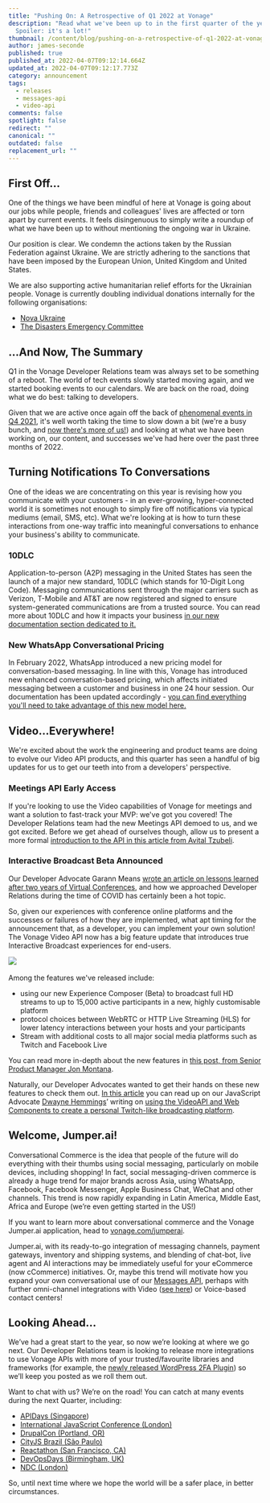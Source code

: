 ```yaml
---
title: "Pushing On: A Retrospective of Q1 2022 at Vonage"
description: "Read what we've been up to in the first quarter of the year.
  Spoiler: it's a lot!"
thumbnail: /content/blog/pushing-on-a-retrospective-of-q1-2022-at-vonage/quaterly-releases_q1.png
author: james-seconde
published: true
published_at: 2022-04-07T09:12:14.664Z
updated_at: 2022-04-07T09:12:17.773Z
category: announcement
tags:
  - releases
  - messages-api
  - video-api
comments: false
spotlight: false
redirect: ""
canonical: ""
outdated: false
replacement_url: ""
---
```

## First Off...

One of the things we have been mindful of here at Vonage is going about our jobs while people, friends and colleagues' lives are affected or torn apart by current events. It feels disingenuous to simply write a roundup of what we have been up to without mentioning the ongoing war in Ukraine.

Our position is clear. We condemn the actions taken by the Russian Federation against Ukraine. We are strictly adhering to the sanctions that have been imposed by the European Union, United Kingdom and United States.

We are also supporting active humanitarian relief efforts for the Ukrainian people. Vonage is currently doubling individual donations internally for the following organisations:

* [Nova Ukraine](https://novaukraine.org/)
* [The Disasters Emergency Committee](https://www.dec.org.uk/)

## ...And Now, The Summary

Q1 in the Vonage Developer Relations team was always set to be something of a reboot. The world of tech events slowly started moving again, and we started booking events to our calendars. We are back on the road, doing what we do best: talking to developers.

Given that we are active once again off the back of [phenomenal events in Q4 2021](https://www.ericsson.com/en/press-releases/2021/11/ericsson-to-acquire-vonage-for-usd-6.2-billion-to-spearhead-the-creation-of-a-global-network-and-communication-platform-for-open-innovation), it's well worth taking the time to slow down a bit (we're a busy bunch, and [now there's more of us!](https://learn.vonage.com/blog/2022/03/23/zachary-powell-joins-the-developer-relations-team/)) and looking at what we have been working on, our content, and successes we've had here over the past three months of 2022.

## Turning Notifications To Conversations

One of the ideas we are concentrating on this year is revising how you communicate with your customers - in an ever-growing, hyper-connected world it is sometimes not enough to simply fire off notifications via typical mediums (email, SMS, etc). What we're looking at is how to turn these interactions from one-way traffic into meaningful conversations to enhance your business's ability to communicate.

### 10DLC

Application-to-person (A2P) messaging in the United States has seen the launch of a major new standard, 10DLC (which stands for 10-Digit Long Code). Messaging communications sent through the major carriers such as Verizon, T-Mobile and AT&T are now registered and signed to ensure system-generated communications are from a trusted source. You can read more about 10DLC and how it impacts your business [in our new documentation section dedicated to it.](https://developer.vonage.com/messages/10-dlc/overview)

### New WhatsApp Conversational Pricing

In February 2022, WhatsApp introduced a new pricing model for conversation-based messaging. In line with this, Vonage has introduced new enhanced conversation-based pricing, which affects initiated messaging between a customer and business in one 24 hour session. Our documentation has been updated accordingly - [you can find everything you'll need to take advantage of this new model here.](https://developer.vonage.com/messages/concepts/whatsapp)

## Video...Everywhere!

We're excited about the work the engineering and product teams are doing to evolve our Video API products, and this quarter has seen a handful of big updates for us to get our teeth into from a developers' perspective.

### Meetings API Early Access

If you're looking to use the Video capabilities of Vonage for meetings and want a solution to fast-track your MVP: we've got you covered! The Developer Relations team had the new Meetings API demoed to us, and we got excited. Before we get ahead of ourselves though, allow us to present a more formal [introduction to the API in this article from Avital Tzubeli](https://developer.vonage.com/blog/22/03/29/introducing-the-meetings-api).

### Interactive Broadcast Beta Announced

Our Developer Advocate Garann Means [wrote an article on lessons learned after two years of Virtual Conferences](https://learn.vonage.com/blog/2022/03/14/lessons-learned-after-two-years-of-virtual-tech-conferences/), and how we approached Developer Relations during the time of COVID has certainly been a hot topic.

So, given our experiences with conference online platforms and the successes or failures of how they are implemented, what apt timing for the announcement that, as a developer, you can implement your own solution! The Vonage Video API now has a big feature update that introduces true Interactive Broadcast experiences for end-users.

​​![](https://lh6.googleusercontent.com/XaFP6tqooZNPd7SSo5VRYdVbigZROqjFeRyEfMabD2E3TiCISA4_Vmzdh1x4h6YXCAUYZTUn2iswcOxv-VDGSwcRPf-SdBsISUZ1lwwiBEK_apIfmau0LtLt1bbqDBOSgMqNBRFV)

Among the features we've released include:

* using our new Experience Composer (Beta) to broadcast full HD streams to up to 15,000 active participants in a new, highly customisable platform
* protocol choices between WebRTC or HTTP Live Streaming (HLS) for lower latency interactions between your hosts and your participants
* Stream with additional costs to all major social media platforms such as Twitch and Facebook Live

You can read more in-depth about the new features in [this post, from Senior Product Manager Jon Montana](https://learn.vonage.com/blog/2021/05/11/video-api-better-interactive-broadcasts-and-recordings/#).

Naturally, our Developer Advocates wanted to get their hands on these new features to check them out. [In this article](https://learn.vonage.com/blog/2021/12/15/create-a-personal-twitch-with-vonage-video-api-and-web-components/) you can read up on our JavaScript Advocate [Dwayne Hemmings](https://twitter.com/lifelongdev)’ writing on [using the VideoAPI and Web Components to create a personal Twitch-like broadcasting platform](https://learn.vonage.com/blog/2021/12/15/create-a-personal-twitch-with-vonage-video-api-and-web-components/).

## Welcome, Jumper.ai!

Conversational Commerce is the idea that people of the future will do everything with their thumbs using social messaging, particularly on mobile devices, including shopping! In fact, social messaging-driven commerce is already a huge trend for major brands across Asia, using WhatsApp, Facebook, Facebook Messenger, Apple Business Chat, WeChat and other channels. This trend is now rapidly expanding in Latin America, Middle East, Africa and Europe (we’re even getting started in the US!)

If you want to learn more about conversational commerce and the Vonage Jumper.ai application, head to [vonage.com/jumperai](https://www.vonage.com/jumperai/). 

Jumper.ai, with its ready-to-go integration of messaging channels, payment gateways, inventory and shipping systems, and blending of chat-bot, live agent and AI interactions may be immediately useful for your eCommerce (now cCommerce) initiatives. Or, maybe this trend will motivate how you expand your own conversational use of our [Messages API](https://developer.vonage.com/messages/overview), perhaps with further omni-channel integrations with Video ([see here](https://ir.vonage.com/news-releases/news-release-details/vonage-strengthens-conversational-commerce-offering-video)) or Voice-based contact centers!

## Looking Ahead…

We’ve had a great start to the year, so now we’re looking at where we go next. Our Developer Relations team is looking to release more integrations to use Vonage APIs with more of your trusted/favourite libraries and frameworks (for example, the [newly released WordPress 2FA Plugin](https://en-gb.wordpress.org/plugins/vonage-2fa/)) so we’ll keep you posted as we roll them out. 

Want to chat with us? We’re on the road! You can catch at many events during the next Quarter, including:

* [APIDays (Singapore](https://www.apidays.global/singapore/))
* [International JavaScript Conference (London)](https://javascript-conference.com/london/)
* [DrupalCon (Portland, OR)](https://events.drupal.org/portland2022)
* [CityJS Brazil (São Paulo)](https://brazil.cityjsconf.org/)
* [Reactathon (San Francisco, CA)](https://www.reactathon.com/)
* [DevOpsDays (Birmingham, UK)](https://devopsdays.org/events/2022-birmingham-uk/welcome/)
* [NDC (London)](https://ndclondon.com/)

So, until next time where we hope the world will be a safer place, in better circumstances.
